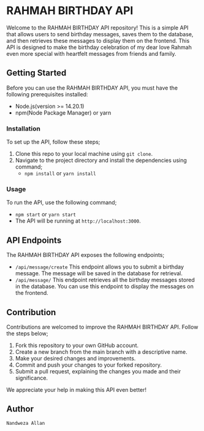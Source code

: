 # RAHMAH BIRTHDAY API

Welcome to the RAHMAH BIRTHDAY API repository! This is a simple API that allows users to send birthday messages, saves them to the database, and then retrieves these messages to display them on the frontend. This API is designed to make the birthday celebration of my dear love Rahmah even more special with heartfelt messages from friends and family.

## Getting Started

Before you can use the RAHMAH BIRTHDAY API, you must have the following prerequisites installed:

+ Node.js(version >= 14.20.1)
+ npm(Node Package Manager) or yarn

### Installation

To set up the API, follow these steps;

1. Clone this repo to your local machine using `git clone`.
2. Navigate to the project directory and install the dependencies using command;
    + `npm install` or `yarn install`

### Usage

To run the API, use the following command;
+ `npm start` or `yarn start`
+ The API will be running at `http://localhost:3000`.

## API Endpoints

The RAHMAH BIRTHDAY API exposes the following endpoints;

+ `/api/message/create` This endpoint allows you to submit a birthday message. The message will be saved in the database for retrieval.
+ `/api/message/` This endpoint retrieves all the birthday messages stored in the database.
You can use this endpoint to display the messages on the frontend.

## Contribution

Contributions are welcomed to improve the RAHMAH BIRTHDAY API.
Follow the steps below;

1. Fork this repository to your own GitHub account.
2. Create a new branch from the main branch with a descriptive name.
3. Make your desired changes and improvements.
4. Commit and push your changes to your forked repository.
5. Submit a pull request, explaining the changes you made and their significance.

We appreciate your help in making this API even better!

 ## Author

 `Nandweza Allan`

